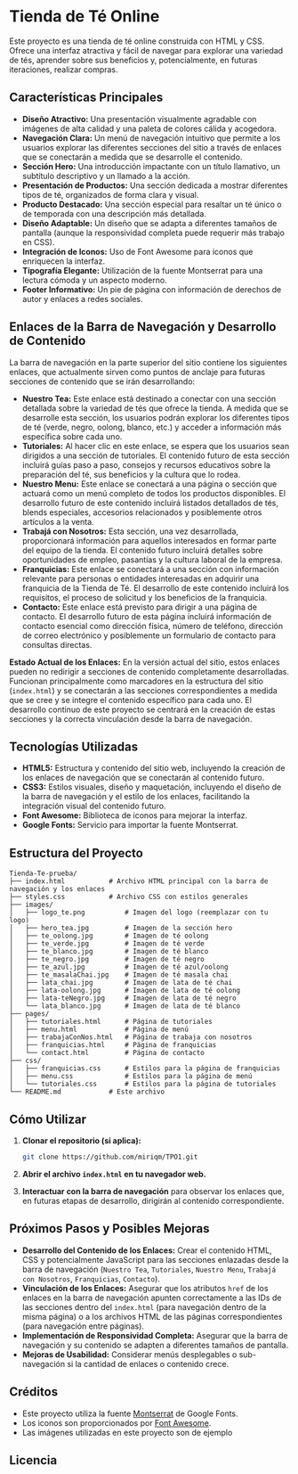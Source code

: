 # Tienda de Té Online

Este proyecto es una tienda de té online construida con HTML y CSS. Ofrece una interfaz atractiva y fácil de navegar para explorar una variedad de tés, aprender sobre sus beneficios y, potencialmente, en futuras iteraciones, realizar compras.

## Características Principales

* **Diseño Atractivo:** Una presentación visualmente agradable con imágenes de alta calidad y una paleta de colores cálida y acogedora.
* **Navegación Clara:** Un menú de navegación intuitivo que permite a los usuarios explorar las diferentes secciones del sitio a través de enlaces que se conectarán a medida que se desarrolle el contenido.
* **Sección Hero:** Una introducción impactante con un título llamativo, un subtítulo descriptivo y un llamado a la acción.
* **Presentación de Productos:** Una sección dedicada a mostrar diferentes tipos de té, organizados de forma clara y visual.
* **Producto Destacado:** Una sección especial para resaltar un té único o de temporada con una descripción más detallada.
* **Diseño Adaptable:** Un diseño que se adapta a diferentes tamaños de pantalla (aunque la responsividad completa puede requerir más trabajo en CSS).
* **Integración de Iconos:** Uso de Font Awesome para iconos que enriquecen la interfaz.
* **Tipografía Elegante:** Utilización de la fuente Montserrat para una lectura cómoda y un aspecto moderno.
* **Footer Informativo:** Un pie de página con información de derechos de autor y enlaces a redes sociales.

## Enlaces de la Barra de Navegación y Desarrollo de Contenido

La barra de navegación en la parte superior del sitio contiene los siguientes enlaces, que actualmente sirven como puntos de anclaje para futuras secciones de contenido que se irán desarrollando:

* **Nuestro Tea:** Este enlace está destinado a conectar con una sección detallada sobre la variedad de tés que ofrece la tienda. A medida que se desarrolle esta sección, los usuarios podrán explorar los diferentes tipos de té (verde, negro, oolong, blanco, etc.) y acceder a información más específica sobre cada uno.
* **Tutoriales:** Al hacer clic en este enlace, se espera que los usuarios sean dirigidos a una sección de tutoriales. El contenido futuro de esta sección incluirá guías paso a paso, consejos y recursos educativos sobre la preparación del té, sus beneficios y la cultura que lo rodea.
* **Nuestro Menu:** Este enlace se conectará a una página o sección que actuará como un menú completo de todos los productos disponibles. El desarrollo futuro de este contenido incluirá listados detallados de tés, blends especiales, accesorios relacionados y posiblemente otros artículos a la venta.
* **Trabajá con Nosotros:** Esta sección, una vez desarrollada, proporcionará información para aquellos interesados en formar parte del equipo de la tienda. El contenido futuro incluirá detalles sobre oportunidades de empleo, pasantías y la cultura laboral de la empresa.
* **Franquicias:** Este enlace se conectará a una sección con información relevante para personas o entidades interesadas en adquirir una franquicia de la Tienda de Té. El desarrollo de este contenido incluirá los requisitos, el proceso de solicitud y los beneficios de la franquicia.
* **Contacto:** Este enlace está previsto para dirigir a una página de contacto. El desarrollo futuro de esta página incluirá información de contacto esencial como dirección física, número de teléfono, dirección de correo electrónico y posiblemente un formulario de contacto para consultas directas.

**Estado Actual de los Enlaces:** En la versión actual del sitio, estos enlaces pueden no redirigir a secciones de contenido completamente desarrolladas. Funcionan principalmente como marcadores en la estructura del sitio (`index.html`) y se conectarán a las secciones correspondientes a medida que se cree y se integre el contenido específico para cada uno. El desarrollo continuo de este proyecto se centrará en la creación de estas secciones y la correcta vinculación desde la barra de navegación.

## Tecnologías Utilizadas

* **HTML5:** Estructura y contenido del sitio web, incluyendo la creación de los enlaces de navegación que se conectarán al contenido futuro.
* **CSS3:** Estilos visuales, diseño y maquetación, incluyendo el diseño de la barra de navegación y el estilo de los enlaces, facilitando la integración visual del contenido futuro.
* **Font Awesome:** Biblioteca de iconos para mejorar la interfaz.
* **Google Fonts:** Servicio para importar la fuente Montserrat.

## Estructura del Proyecto

```
Tienda-Te-prueba/
├── index.html           # Archivo HTML principal con la barra de navegación y los enlaces
├── styles.css           # Archivo CSS con estilos generales
├── images/
│   ├── logo_te.png          # Imagen del logo (reemplazar con tu logo)
│   ├── hero_tea.jpg         # Imagen de la sección hero
│   ├── te_oolong.jpg        # Imagen de té oolong
│   ├── te_verde.jpg         # Imagen de té verde
│   ├── te_blanco.jpg        # Imagen de té blanco
│   ├── te_negro.jpg         # Imagen de té negro
│   ├── te_azul.jpg          # Imagen de té azul/oolong
│   ├── te_masalaChai.jpg    # Imagen de té masala chai
│   ├── lata_chai.jpg        # Imagen de lata de té chai
│   ├── lata-oolong.jpg      # Imagen de lata de té oolong
│   ├── lata-teNegro.jpg     # Imagen de lata de té negro
│   └── lata_blanco.jpg      # Imagen de lata de té blanco
├── pages/
│   ├── tutoriales.html      # Página de tutoriales
│   ├── menu.html            # Página de menú
│   ├── trabajaConNos.html   # Página de trabaja con nosotros
│   ├── franquicias.html     # Página de franquicias
│   └── contact.html         # Página de contacto
├── css/
│   ├── franquicias.css      # Estilos para la página de franquicias
│   ├── menu.css             # Estilos para la página de menú
│   └── tutoriales.css       # Estilos para la página de tutoriales
└── README.md            # Este archivo
```

## Cómo Utilizar

1.  **Clonar el repositorio (si aplica):**
    ```bash
    git clone https://github.com/miriqm/TPO1.git
    ```

2.  **Abrir el archivo `index.html` en tu navegador web.**
3.  **Interactuar con la barra de navegación** para observar los enlaces que, en futuras etapas de desarrollo, dirigirán al contenido correspondiente.

## Próximos Pasos y Posibles Mejoras

* **Desarrollo del Contenido de los Enlaces:** Crear el contenido HTML, CSS y potencialmente JavaScript para las secciones enlazadas desde la barra de navegación (`Nuestro Tea`, `Tutoriales`, `Nuestro Menu`, `Trabajá con Nosotros`, `Franquicias`, `Contacto`).
* **Vinculación de los Enlaces:** Asegurar que los atributos `href` de los enlaces en la barra de navegación apunten correctamente a las IDs de las secciones dentro del `index.html` (para navegación dentro de la misma página) o a los archivos HTML de las páginas correspondientes (para navegación entre páginas).
* **Implementación de Responsividad Completa:** Asegurar que la barra de navegación y su contenido se adapten a diferentes tamaños de pantalla.
* **Mejoras de Usabilidad:** Considerar menús desplegables o sub-navegación si la cantidad de enlaces o contenido crece.

## Créditos

* Este proyecto utiliza la fuente [Montserrat](https://fonts.google.com/specimen/Montserrat) de Google Fonts.
* Los iconos son proporcionados por [Font Awesome](https://fontawesome.com/).
* Las imágenes utilizadas en este proyecto son de ejemplo

## Licencia


